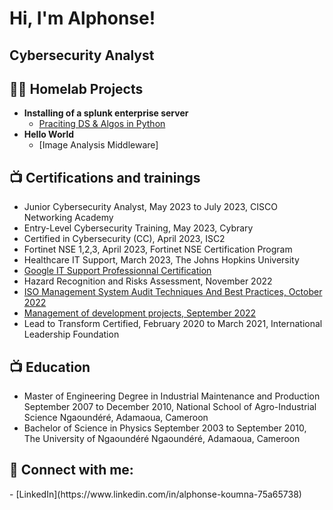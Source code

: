 <h1>Hi, I'm Alphonse! <h2>Cybersecurity Analyst</h2>

<h2>👨‍💻 Homelab Projects</h2>

- <b>Installing of a splunk enterprise server</b>
  - [Praciting DS & Algos in Python](https://github.com/joshmadakor1/Algorithms-Practice)
- <b>Hello World </b>
  - [Image Analysis Middleware]

<h2>📺 Certifications and trainings</h2>

- Junior Cybersecurity Analyst, May 2023 to July 2023, CISCO Networking Academy
- Entry-Level Cybersecurity Training, May 2023, Cybrary
- Certified in Cybersecurity (CC), April 2023, ISC2
- Fortinet NSE 1,2,3, April 2023, Fortinet NSE Certification Program
- Healthcare IT Support, March 2023, The Johns Hopkins University 
- [Google IT Support Professionnal Certification](https://coursera.org/verify/professional-cert/84HBZTRWKC4A)
- Hazard Recognition and Risks Assessment, November 2022
- [ISO Management System Audit Techniques And Best Practices, October 2022](https://alison.com/user/learner-verification/26586266/1373)
- [Management of development projects, September 2022](https://courses.edx.org/certificates/c9df3fd6dc7b4392b556e39243155992)
- Lead to Transform Certified, February 2020 to March 2021, International Leadership Foundation
  
<h2>📺 Education</h2>

- Master of Engineering Degree in Industrial Maintenance and Production 
 September 2007 to December 2010, National School of Agro-Industrial Science Ngaoundéré, Adamaoua, Cameroon
- Bachelor of Science in Physics
  September 2003 to September 2010, The University of Ngaoundéré Ngaoundéré, Adamaoua, Cameroon
  
<h2> 🤳 Connect with me:</h2>
- [LinkedIn](https://www.linkedin.com/in/alphonse-koumna-75a65738)

<!--
**joshmadakor1/joshmadakor1** is a ✨ _special_ ✨ repository because its `README.md` (this file) appears on your GitHub profile.

Here are some ideas to get you started:

- 🔭 I’m currently working on ...
- 🌱 I’m currently learning ...
- 👯 I’m looking to collaborate on ...
- 🤔 I’m looking for help with ...
- 💬 Ask me about ...
- 📫 How to reach me: ...
- 😄 Pronouns: ...
- ⚡ Fun fact: ...
-->
